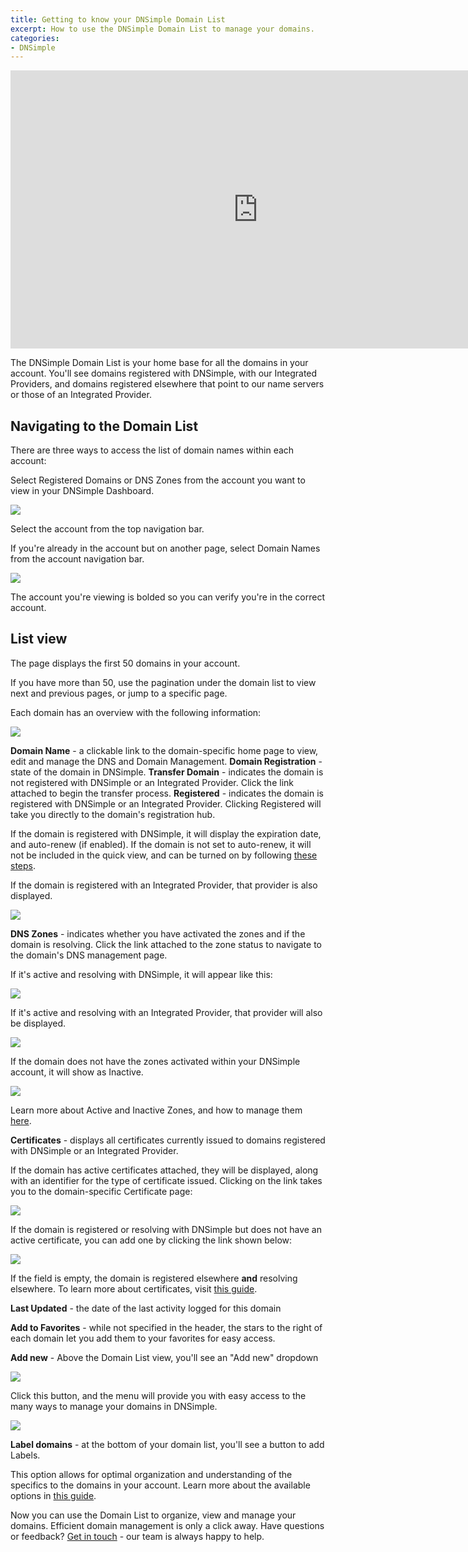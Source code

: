 ```yaml
---
title: Getting to know your DNSimple Domain List
excerpt: How to use the DNSimple Domain List to manage your domains.
categories:
- DNSimple
---
```


<iframe width="791" height="445" src="https://www.youtube.com/embed/PGa3Jk3nnGM" title="" frameborder="0" allow="accelerometer; autoplay; clipboard-write; encrypted-media; gyroscope; picture-in-picture; web-share" allowfullscreen></iframe>

The DNSimple Domain List is your home base for all the domains in your account. You'll see domains registered with DNSimple, with our Integrated Providers, and domains registered elsewhere that point to our name servers or those of an Integrated Provider. 

## Navigating to the Domain List

There are three ways to access the list of domain names within each account:

Select Registered Domains or DNS Zones from the account you want to view in your DNSimple Dashboard.

![](/files/domain-list-account-card-selection.png)

Select the account from the top navigation bar.

If you're already in the account but on another page, select Domain Names from the account navigation bar.

![](/files/domain-list-domain-name-arrow.png)

The account you're viewing is bolded so you can verify you're in the correct account. 

## List view

The page displays the first 50 domains in your account. 

If you have more than 50, use the pagination under the domain list to view next and previous pages, or jump to a specific page.

Each domain has an overview with the following information:

![](/files/domain-list-headers.png)

**Domain Name** - a clickable link to the domain-specific home page to view, edit and manage the DNS and Domain Management. 
**Domain Registration** - state of the domain in DNSimple.
**Transfer Domain** - indicates the domain is not registered with DNSimple or an Integrated Provider. Click the link attached to begin the transfer process.
**Registered** - indicates the domain is registered with DNSimple or an Integrated Provider. Clicking Registered will take you directly to the domain's registration hub.

If the domain is registered with DNSimple, it will display the expiration date, and auto-renew (if enabled). If the domain is not set to auto-renew, it will not be included in the quick view, and can be turned on by following [these steps](/articles/domain-auto-renewal/).

If the domain is registered with an Integrated Provider, that provider is also displayed.

![](/files/domain-list-godaddy-autorenew.png)

**DNS Zones** - indicates whether you have activated the zones and if the domain is resolving. Click the link attached to the zone status to navigate to the domain's DNS management page.

If it's active and resolving with DNSimple, it will appear like this:

![](/files/domain-list-active-zone.png)

If it's active and resolving with an Integrated Provider, that provider will also be displayed.

![](/files/domain-list-active-zone-route53.png)

If the domain does not have the zones activated within your DNSimple account, it will show as Inactive.

![](/files/domain-list-inactive-zone.png)

Learn more about Active and Inactive Zones, and how to manage them [here](/articles/dns-hosting/).

**Certificates** - displays all certificates currently issued to domains registered with DNSimple or an Integrated Provider.

If the domain has active certificates attached, they will be displayed, along with an identifier for the type of certificate issued. Clicking on the link takes you to the domain-specific Certificate page:

![](/files/domain-list-one-certificate.png)

If the domain is registered or resolving with DNSimple but does not have an active certificate, you can add one by clicking the link shown below:

![](/files/domain-list-add-certificate.png)

If the field is empty, the domain is registered elsewhere **and** resolving elsewhere. To learn more about certificates, visit [this guide](/articles/getting-started-ssl-certificates/).

**Last Updated** - the date of the last activity logged for this domain 

**Add to Favorites** - while not specified in the header, the stars to the right of each domain let you add them to your favorites for easy access. 

**Add new** - Above the Domain List view, you'll see an "Add new" dropdown

![](/files/domain-list-add-new.png)

Click this button, and the menu will provide you with easy access to the many ways to manage your domains in DNSimple. 

![](/files/domain-list-add-new-dropdown.png)

**Label domains** - at the bottom of your domain list, you'll see a button to add Labels. 

This option allows for optimal organization and understanding of the specifics to the domains in your account. Learn more about the available options in [this guide](/articles/labeling-domains/).

Now you can use the Domain List to organize, view and manage your domains. Efficient domain management is only a click away. Have questions or feedback? [Get in touch](https://dnsimple.com/feedback) - our team is always happy to help.